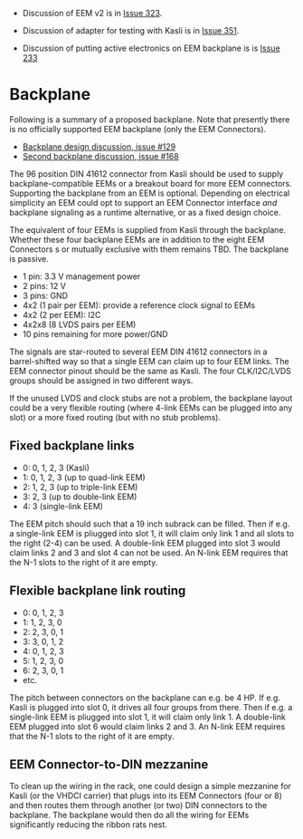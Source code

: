 - Discussion of EEM v2 is in [Issue 323](https://github.com/m-labs/sinara/issues/323). 

- Discussion of adapter for testing with Kasli is in [Issue 351](https://github.com/m-labs/sinara/issues/351).

- Discussion of putting active electronics on EEM backplane is is [Issue 233](https://github.com/m-labs/sinara/issues/233)


# Backplane

Following is a summary of a proposed backplane. Note that presently there is no officially supported EEM backplane (only the EEM Connectors). 

 * [Backplane design discussion, issue #129](https://github.com/m-labs/sinara/issues/129)
 * [Second backplane discussion, issue #168](https://github.com/m-labs/sinara/issues/168)

The 96 position DIN 41612 connector from Kasli should be used to supply
backplane-compatible EEMs or a breakout board for more EEM connectors.
Supporting the backplane from an EEM is optional.
Depending on electrical simplicity an EEM could opt to support an EEM Connector interface _and_
backplane signaling as a runtime alternative, or as a fixed design choice.

The equivalent of four EEMs is supplied from Kasli through the backplane.
Whether these four backplane EEMs are in addition to the eight EEM Connectors s or mutually exclusive with them remains TBD. The backplane is passive.

  * 1 pin: 3.3 V management power
  * 2 pins: 12 V
  * 3 pins: GND
  * 4x2 (1 pair per EEM): provide a reference clock signal to EEMs
  * 4x2 (2 per EEM): I2C
  * 4x2x8 (8 LVDS pairs per EEM)
  * 10 pins remaining for more power/GND

The signals are star-routed to several EEM DIN 41612 connectors in a barrel-shifted way so that a single EEM can claim up to four EEM links. The EEM connector pinout should be the same as Kasli. The four CLK/I2C/LVDS groups should be assigned in two different ways.

If the unused LVDS and clock stubs are not a problem, the backplane layout
could be a very flexible routing (where 4-link EEMs can be plugged into any slot) or a more fixed routing (but with no stub problems).

## Fixed backplane links

  * 0: 0, 1, 2, 3 (Kasli)
  * 1: 0, 1, 2, 3 (up to quad-link EEM)
  * 2: 1, 2, 3    (up to triple-link EEM)
  * 3: 2, 3       (up to double-link EEM)
  * 4: 3          (single-link EEM)

The EEM pitch should such that a 19 inch subrack can be filled.
Then if e.g. a single-link EEM is pliugged into slot 1, it will claim only
link 1 and all slots to the right (2-4) can be used. A double-link EEM plugged into slot 3 would claim links 2 and 3 and slot 4 can not be used.
An N-link EEM requires that the N-1 slots to the right of it are empty.

## Flexible backplane link routing

  * 0: 0, 1, 2, 3
  * 1: 1, 2, 3, 0
  * 2: 2, 3, 0, 1
  * 3: 3, 0, 1, 2
  * 4: 0, 1, 2, 3
  * 5: 1, 2, 3, 0
  * 6: 2, 3, 0, 1
  * etc.

The pitch between connectors on the backplane can e.g. be 4 HP.
If e.g. Kasli is plugged into slot 0, it drives all four groups from there.
Then if e.g. a single-link EEM is pliugged into slot 1, it will claim only
link 1. A double-link EEM plugged into slot 6 would claim links 2 and 3.
An N-link EEM requires that the N-1 slots to the right of it are empty.


## EEM Connector-to-DIN mezzanine

To clean up the wiring in the rack, one could design a simple mezzanine for Kasli (or the VHDCI carrier) that plugs into its EEM Connectors (four or 8) and then routes them through another (or two) DIN connectors to the backplane.
The backplane would then do all the wiring for EEMs significantly reducing the ribbon rats nest.
